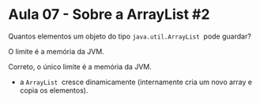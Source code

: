 # Aula 07 - Sobre a ArrayList #2

Quantos elementos um objeto do tipo `java.util.ArrayList`
 pode guardar?

O limite é a memória da JVM.

Correto, o único limite é a memória da JVM.

- a `ArrayList`  cresce dinamicamente (internamente cria um novo array e copia os elementos).